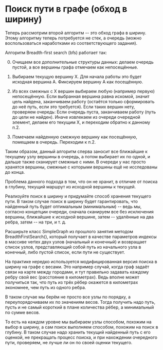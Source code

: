 # Поиск пути в графе (обход в ширину)

Теперь рассмотрим второй алгоритм -- это обход графа в ширину. Этому алгоритму теперь потребуется не стек, а очередь (можно воспользоваться наработками из соответствующего задания).

Алгоритм Breadth-first search (bfs) работает так:

0) Очищаем все дополнительные структуры данных: делаем очередь пустой, а все вершины графа отмечаем как непосещённые.

1) Выбираем текущую вершину X. Для начала работы это будет исходная вершина А. Фиксируем вершину А как посещённую.

2) Из всех смежных с X вершин выбираем любую (например первую) непосещённую.
Если выбранная вершина равна искомой, значит цель найдена, заканчиваем работу (остаётся только сформировать до неё путь, если это требуется).
Если таких вершин нету, проверяем очередь:
Если очередь пуста, заканчиваем работу (путь до цели не найден).
Иначе извлекаем из очереди очередной элемент, делаем его текущим X, и переходим обратно к данному п.2.

3) Помечаем найденную смежную вершину как посещённую, помещаем в очередь. Переходим к п.2.

Таким образом, данный алгоритм сперва заносит все ближайшие к текущему узлу вершины в очередь, а потом выбирает их по одной, и дальше также сканирует смежные с ними. В очереди у нас просто хранятся вершины, смежные с которыми вершины ещё не исследованы до конца.

Проблема данного подхода в том, что он не хранит, в отличие от поиска в глубину, текущий маршрут из исходной вершины к текущей.

Реализуйте поиск в ширину и придумайте способ хранения текущего пути.
В таком случае поиск в ширину будет гарантировать, что найденный путь будет оптимальным (минимальным) -- ведь мы, согласно концепции очереди, сначала сканируем все без исключения вершины, ближайшие к исходной вершине, затем -- удалённые на два ребра, затем -- на три, и т. д.

Расширьте класс SimpleGraph из прошлого занятия методом BreadthFirstSearch(), который получает в качестве параметров индексы в массиве vertex двух узлов (начальный и конечный) и возвращает список узлов, представляющий собой путь из начального узла в конечный, либо пустой список, если пути не существует.

На практике нередко используется модифицированная версия поиска в ширину на графе с весами. Это например случай, когда граф задаёт связи на карте между городами, и тут правильно задавать каждому ребру свой вес (расстояние в километрах). Ведь вполне может получиться так, что путь из трёх рёбер окажется в километрах экономнее, чем путь из одного ребра.

В таком случае мы берём не просто все узлы по порядку, а переупорядочиваем их по значениям весов. Тогда получить надо путь, пусть и не самый короткий в плане количества рёбер, а минимальный по сумме весов.

То есть на каждом уровне мы выбираем узлы способом, похожим на выбор в ширину, а сам поиск выполняем способом, похожим на поиск в глубину. В таком случае надо хранить текущий найденный путь с его оценкой, не прекращать процесс поиска, и при нахождении очередного пути, проверяем, не лучше ли он по своей оценки текущего.